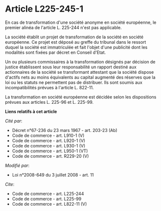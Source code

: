 # Article L225-245-1

En cas de transformation d'une société anonyme en société européenne, le premier alinéa de l'article L. 225-244 n'est pas
applicable. 

La société établit un projet de transformation de la société en société européenne. Ce projet est déposé au greffe du
tribunal dans le ressort duquel la société est immatriculée et fait l'objet d'une publicité dont les modalités sont fixées
par décret en Conseil d'Etat. 

Un ou plusieurs commissaires à la transformation désignés par décision de justice établissent sous leur responsabilité un
rapport destiné aux actionnaires de la société se transformant attestant que la société dispose d'actifs nets au moins
équivalents au capital augmenté des réserves que la loi ou les statuts ne permettent pas de distribuer. Ils sont soumis aux
incompatibilités prévues à l'article L. 822-11. 

La transformation en société européenne est décidée selon les dispositions prévues aux articles L. 225-96 et L. 225-99.

**Liens relatifs à cet article**

_Cité par_:

  - Décret n°67-236 du 23 mars 1967 - art. 203-23 (Ab)
  - Code de commerce - art. L910-1 (V)
  - Code de commerce - art. L920-1 (V)
  - Code de commerce - art. L930-1 (V)
  - Code de commerce - art. L950-1 (VT)
  - Code de commerce - art. R229-20 (V)

_Modifié par_:

  - Loi n°2008-649 du 3 juillet 2008 - art. 11

_Cite_:

  - Code de commerce - art. L225-244
  - Code de commerce - art. L225-99
  - Code de commerce - art. L822-11 (V)
